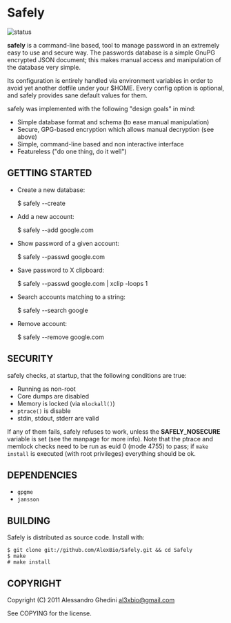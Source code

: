 Safely
======

![status](http://stillmaintained.com/AlexBio/Safely.png)

**safely** is a command-line based, tool to manage password in an extremely
easy to use and secure way. The passwords database is a simple GnuPG encrypted
JSON document; this makes manual access and manipulation of the database very
simple.

Its configuration is entirely handled via environment variables in order
to avoid yet another dotfile under your $HOME. Every config option is optional,
and safely provides sane default values for them.

safely was implemented with the following "design goals" in mind:

 * Simple database format and schema (to ease manual manipulation)
 * Secure, GPG-based encryption which allows manual decryption (see above)
 * Simple, command-line based and non interactive interface
 * Featureless ("do one thing, do it well")

## GETTING STARTED

 * Create a new database:

    $ safely --create

 * Add a new account:

    $ safely --add google.com

 * Show password of a given account:

    $ safely --passwd google.com

 * Save password to X clipboard:

    $ safely --passwd google.com | xclip -loops 1

 * Search accounts matching to a string:

    $ safely --search google

 * Remove account:

    $ safely --remove google.com

## SECURITY

safely checks, at startup, that the following conditions are true:

 * Running as non-root
 * Core dumps are disabled
 * Memory is locked (via `mlockall()`)
 * `ptrace()` is disable
 * stdin, stdout, stderr are valid

If any of them fails, safely refuses to work, unless the **SAFELY_NOSECURE**
variable is set (see the manpage for more info). Note that the ptrace and
memlock checks need to be run as euid 0 (mode 4755) to pass; if `make 
install` is executed (with root privileges) everything should be ok.

## DEPENDENCIES

 * `gpgme`
 * `jansson`

## BUILDING

Safely is distributed as source code. Install with:

~~~~
$ git clone git://github.com/AlexBio/Safely.git && cd Safely
$ make
# make install
~~~~

## COPYRIGHT

Copyright (C) 2011 Alessandro Ghedini <al3xbio@gmail.com>

See COPYING for the license.
